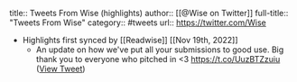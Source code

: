 title:: Tweets From Wise (highlights)
author:: [[@Wise on Twitter]]
full-title:: "Tweets From Wise"
category:: #tweets
url:: https://twitter.com/Wise

- Highlights first synced by [[Readwise]] [[Nov 19th, 2022]]
	- An update on how we've put all your submissions to good use. Big thank you to everyone who pitched in <3 https://t.co/UuzBTZzuiu ([View Tweet](https://twitter.com/Wise/status/1413539607174656001))